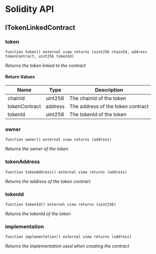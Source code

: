 # Solidity API

## ITokenLinkedContract

### token

```solidity
function token() external view returns (uint256 chainId, address tokenContract, uint256 tokenId)
```

_Returns the token linked to the contract_

#### Return Values

| Name | Type | Description |
| ---- | ---- | ----------- |
| chainId | uint256 | The chainId of the token |
| tokenContract | address | The address of the token contract |
| tokenId | uint256 | The tokenId of the token |

### owner

```solidity
function owner() external view returns (address)
```

_Returns the owner of the token_

### tokenAddress

```solidity
function tokenAddress() external view returns (address)
```

_Returns the address of the token contract_

### tokenId

```solidity
function tokenId() external view returns (uint256)
```

_Returns the tokenId of the token_

### implementation

```solidity
function implementation() external view returns (address)
```

_Returns the implementation used when creating the contract_

